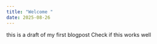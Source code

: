 ```yaml
---
title: "Welcome "
date: 2025-08-26
---
```


this is a draft of my first blogpost
Check if this works well 
